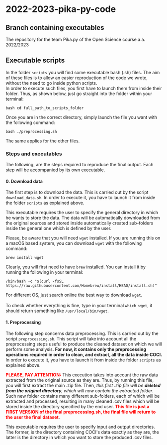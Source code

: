 # 2022-2023-pika-py-code 
## Branch containing executables
 The repository for the team Pika.py of the Open Science course a.a. 2022/2023

## Executable scripts
In the folder ```scripts``` you will find some executable bash (.sh) files. The aim of these files is to allow an easier reproduction of the code we wrote, without the need to go inside python scripts.</br>
In order to execute such files, you first have to launch them from inside their folder. Thus, as shown below, just go straight into the folder within your terminal:
```
bash cd full_path_to_scripts_folder
```
Once you are in the correct directory, simply launch the file you want with the following command:
```
bash ./preprocessing.sh
```
The same applies for the other files.

### Steps and executables
The following, are the steps required to reproduce the final output. Each step will be accompanied by its own executable.

#### 0. Download data
The first step is to download the data. This is carried out by the script ```download_data.sh```.
In order to execute it, you have to launch it from inside the folder ```scripts``` as explained above.

This executable requires the user to specify the general directory in which he wants to store the data. The data will be automatically downloaded from the original sources and stored inside automatically created sub-folders inside the general one which is defined by the user. 

Please, be aware that you will need ```wget``` installed. If you are running this on a macOS based system, you can download ```wget``` with the following command:
```
brew install wget
```
Clearly, you will first need to have ```brew``` installed. You can install it by running the following in your terminal:
```
/bin/bash -c "$(curl -fsSL https://raw.githubusercontent.com/Homebrew/install/HEAD/install.sh)"
```
For different OS, just search online the best way to download ```wget```.</br></br>
To check whether everything is fine, type in your terminal ```which wget```, it should return something like ```/usr/local/bin/wget```.

#### 1. Preprocessing
The following step concerns data preprocessing. This is carried out by the script ```preprocessing.sh```. 
This script will take into account all the preprocessing steps useful to produce the cleaned dataset on which we will perform some analysis.
<b>For now, it contains only the preprocessing operations required in order to clean, and extract, all the data inside COCI.</b></br>
In order to execute it, you have to launch it from inside the folder ```scripts``` as explained above.

<span style="color:red"><b>PLEASE, PAY ATTENTION:</b></span> This execution takes into account the raw data extracted from the original source as they are. Thus, by running this file, you will first extract the main .zip file. Then, <i>this first .zip file will be <b>deleted from the original directory</b>, which will now contain the extracted folder</i>. Such new folder contains many different sub-folders, each of which will be extracted and processed, resulting in many cleaned .csv files which will be stored inside the directory specified by the end user. <span style="color:red"><b>This file is just a FIRST VERSION of the final preprocessing.sh, the final file will return to the user the final dataset</b></span>.

This executable requires the user to specify input and output directories. The former, is the directory containing COCI's data exactly as they are, the latter is the directory in which you want to store the produced .csv files.
